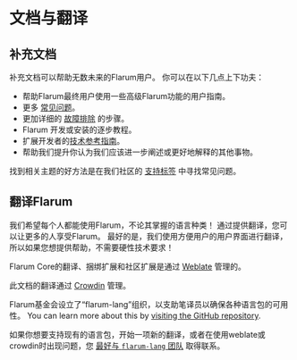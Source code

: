 # 文档与翻译

## 补充文档

补充文档可以帮助无数未来的Flarum用户。 你可以在以下几点上下功夫：

- 帮助Flarum最终用户使用一些高级Flarum功能的用户指南。
- 更多 [常见问题](faq.md)。
- 更加详细的 [故障排除](troubleshoot.md) 的步骤。
- Flarum 开发或安装的逐步教程。
- 扩展开发者的[技术参考指南](extend/README.md)。
- 帮助我们提升你认为我们应该进一步阐述或更好地解释的其他事物。

找到相关主题的好方法是在我们社区的 [支持标签](https://discuss.flarum.org/t/support) 中寻找常见问题。

## 翻译Flarum

我们希望每个人都能使用Flarum，不论其掌握的语言种类！ 通过提供翻译，您可以让更多的人享受Flarum。 最好的是，我们使用方便用户的用户界面进行翻译，所以如果您想提供帮助，不需要硬性技术要求！

Flarum Core的翻译、捆绑扩展和社区扩展是通过 [Weblate](https://weblate.rob006.net/projects/flarum/) 管理的。

此文档的翻译通过 [Crowdin](https://crowdin.com/project/flarum-docs) 管理。

Flarum基金会设立了“flarum-lang”组织，以支助笔译员以确保各种语言包的可用性。 You can learn more about this by [visiting the GitHub repository](https://github.com/flarum-lang/about).

如果你想要支持现有的语言包，开始一项新的翻译，或者在使用weblate或crowdin时出现问题，您 [最好与 `flarum-lang` 团队](https://discuss.flarum.org/d/27519-the-flarum-language-project) 取得联系。
